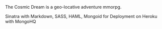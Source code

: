 The Cosmic Dream is a geo-locative adventure mmorpg.

Sinatra with Markdown, SASS, HAML, Mongoid for Deployment on Heroku with MongoHQ